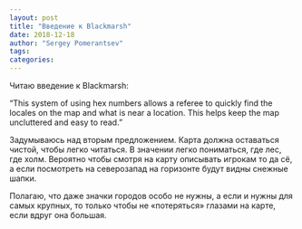 ```yaml
---
layout: post
title: "Введение к Blackmarsh"
date: 2018-12-18
author: "Sergey Pomerantsev"
tags:
categories:
---
```


Читаю введение к Blackmarsh:

“This system of using hex numbers allows a referee to quickly find the locales on the map and what is near a location. This helps keep the map uncluttered and easy to read.”

Задумываюсь над вторым предложением. Карта должна оставаться чистой, чтобы легко читаться. В значении легко пониматься, где лес, где холм. Вероятно чтобы смотря на карту описывать игрокам то да сё, а если посмотреть на северозапад на горизонте будут видны снежные шапки.

Полагаю, что даже значки городов особо не нужны, а если и нужны для самых крупных, то только чтобы не «потеряться» глазами на карте, если вдруг она большая.
